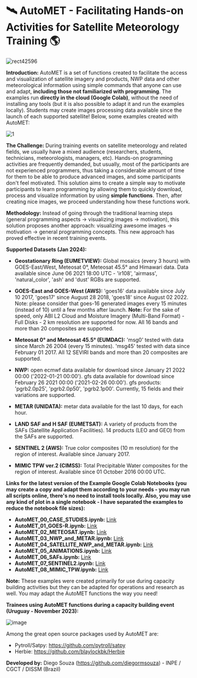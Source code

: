 # 🛰️ AutoMET - Facilitating Hands-on Activities for Satellite Meteorology Training 🌎

![rect42596](https://github.com/diegormsouza/automet/assets/54595784/e2452735-f752-44e5-9665-42438980a790)

**Introduction:** AutoMET is a set of functions created to facilitate the access and visualization of satellite imagery and products, NWP data and other meteorological information using simple commands that anyone can use and adapt, **including those not familiarized with programming**. The examples run **directly in the cloud (Google Colab)**, without the need of installing any tools (but it is also possible to adapt it and run the examples locally). Students may create images processing data available since the launch of each supported satellite! Below, some examples created with AutoMET:

![1](https://github.com/diegormsouza/automet/assets/54595784/7554f491-bd55-447a-904d-34198662d649)

**The Challenge:** During training events on satellite meteorology and related fields, we usually have a mixed audience (researchers, students, technicians, meteorologists, managers, etc). Hands-on programming activities are frequently demanded, but usually, most of the participants are not experienced programmers, thus taking a considerable amount of time for them to be able to produce advanced images, and some participants don't feel motivated. This solution aims to create a simple way to motivate participants to learn programming by allowing them to quickly download, process and visualize information by using **simple functions**. Then, after creating nice images, we proceed understanding how these functions work.

**Methodology:** Instead of going through the traditional learning steps (general programming aspects -> visualizing images -> motivation), this solution proposes another approach: visualizing awesome images -> motivation -> general programming concepts. This new approach has proved effective in recent training events.

**Supported Datasets (Jan 2024):**

- **Geostationary Ring (EUMETVIEW):** Global mosaics (every 3 hours) with GOES-East/West, Meteosat 0°, Meteosat 45.5° and Himawari data. Data available since June 06 2021 18:00 UTC - 'ir108', 'airmass', 'natural_color', 'ash' and 'dust' RGBs are supported.

- **GOES-East and GOES-West (AWS):** 'goes16' data available since July 10 2017, 'goes17' since August 28 2018, 'goes18' since August 02 2022. Note: please consider that goes-16 generated images every 15 minutes (instead of 10) until a few months after launch. **Note:** For the sake of speed, only ABI L2 Cloud and Moisture Imagery (Multi-Band Format) - Full Disks - 2 km resolution are supported for now. All 16 bands and more than 20 composites are supported.

- **Meteosat 0° and Meteosat 45.5° (EUMDAC):** 'msg0' tested with data since March 26 2004 (every 15 minutes). 'msg45' tested with data since February 01 2017. All 12 SEVIRI bands and more than 20 composites are supported.

- **NWP:** open ecmwf data available for download since January 21 2022 00:00 ('2022-01-21 00:00'). gfs data available for download since February 26 2021 00:00 ('2021-02-26 00:00'). gfs products: 'pgrb2.0p25', 'pgrb2.0p50', 'pgrb2.1p00'. Currently, 15 fields and their variations are supported.

- **METAR (UNIDATA):** metar data available for the last 10 days, for each hour.

- **LAND SAF and H SAF (EUMETSAT):** A variety of products from the SAFs (Satellite Application Facilities). 14 products (LEO and GEO) from the SAFs are supported.

- **SENTINEL 2 (AWS):** True color composites (10 m resolution) for the region of interest. Available since January 2017.

- **MIMIC TPW ver.2 (CIMSS):** Total Precipitable Water composites for the region of interest. Available since 01 October 2016 00:00 UTC.
  
**Links for the latest version of the Example Google Colab Notebooks (you may create a copy and adapt them according to your needs - you may run all scripts online, there's no need to install tools locally. Also, you may use any kind of plot in a single notebook - I have separated the examples to reduce the notebook file sizes):**

- **AutoMET_00_CASE_STUDIES.ipynb:** [Link](https://colab.research.google.com/drive/1WvX0cshlUyYFbNSmv4wKujXp5SRqmumG?usp=sharing)
- **AutoMET_01_GOES-R.ipynb:** [Link](https://colab.research.google.com/drive/1zuK7b4RmtECoNqPyiNi2Cb8t_psaQFJB?usp=sharing)
- **AutoMET_02_METEOSAT.ipynb:** [Link](https://colab.research.google.com/drive/1hWFwf_Ftz-Aod6Tr5V6hK7jKYMb8LL9t?usp=sharing)
- **AutoMET_03_NWP_and_METAR.ipynb:** [Link](https://colab.research.google.com/drive/1ynhgk0RAk9WxKWEv9ER1aF8GQh9iXeML?usp=sharing)
- **AutoMET_04_SATELLITE_NWP_and_METAR.ipynb:** [Link](https://colab.research.google.com/drive/1cWBawfkh-SygeXx7nZGDb4aF-8f_U6_c?usp=sharing)
- **AutoMET_05_ANIMATIONS.ipynb:** [Link](https://colab.research.google.com/drive/1TxgTEYYLxNhd1gHZfvcK-GdhvG4yjtz0?usp=sharing)
- **AutoMET_06_SAFs.ipynb:** [Link](https://colab.research.google.com/drive/1iTiWOu9mk5CePaz77JQRqyBdUkJKD2Gj?usp=sharing)
- **AutoMET_07_SENTINEL2.ipynb:** [Link](https://colab.research.google.com/drive/1H9Gt3fSfimZHqn7FkwLgw2P6VtERDcfp?usp=sharing)
- **AutoMET_08_MIMIC_TPW.ipynb:** [Link](https://colab.research.google.com/drive/1HffeqwdUJx4Jc94wbUgitHf_RlVRyIid?usp=sharing)
   
**Note:** These examples were created primarily for use during capacity building activities but they can be adapted for operations and research as well. You may adapt the AutoMET functions the way you need!

**Trainees using AutoMET functions during a capacity building event (Uruguay - November 2023):**

![image](https://github.com/diegormsouza/automet/assets/54595784/0c3523b3-d9dc-484a-bf6b-806da5e52552)

Among the great open source packages used by AutoMET are:
- Pytroll/Satpy: https://github.com/pytroll/satpy 
- Herbie: https://github.com/blaylockbk/Herbie

**Developed by:** Diego Souza (https://github.com/diegormsouza) - INPE / CGCT / DISSM (Brazil)
